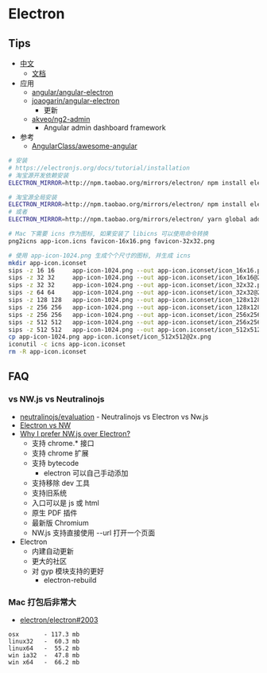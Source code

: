 # Electron

## Tips
* [中文](https://github.com/electron/electron/blob/master/docs-translations/zh-CN/project/README.md)
  * [文档](https://github.com/electron/electron/tree/master/docs-translations/zh-CN)
* 应用
  * [angular/angular-electron](https://github.com/angular/angular-electron)
  * [joaogarin/angular-electron](https://github.com/joaogarin/angular-electron)
    * 更新
  * [akveo/ng2-admin](https://github.com/akveo/ng2-admin)
    * Angular admin dashboard framework
* 参考
  * [AngularClass/awesome-angular](https://github.com/AngularClass/awesome-angular)

```bash
# 安装
# https://electronjs.org/docs/tutorial/installation
# 淘宝源开发依赖安装
ELECTRON_MIRROR=http://npm.taobao.org/mirrors/electron/ npm install electron --save-dev

# 淘宝源全局安装
ELECTRON_MIRROR=http://npm.taobao.org/mirrors/electron/ npm install electron -g
# 或者
ELECTRON_MIRROR=http://npm.taobao.org/mirrors/electron/ yarn global add electron

# Mac 下需要 icns 作为图标, 如果安装了 libicns 可以使用命令转换
png2icns app-icon.icns favicon-16x16.png favicon-32x32.png

# 使用 app-icon-1024.png 生成个个尺寸的图标, 并生成 icns
mkdir app-icon.iconset
sips -z 16 16     app-icon-1024.png --out app-icon.iconset/icon_16x16.png
sips -z 32 32     app-icon-1024.png --out app-icon.iconset/icon_16x16@2x.png
sips -z 32 32     app-icon-1024.png --out app-icon.iconset/icon_32x32.png
sips -z 64 64     app-icon-1024.png --out app-icon.iconset/icon_32x32@2x.png
sips -z 128 128   app-icon-1024.png --out app-icon.iconset/icon_128x128.png
sips -z 256 256   app-icon-1024.png --out app-icon.iconset/icon_128x128@2x.png
sips -z 256 256   app-icon-1024.png --out app-icon.iconset/icon_256x256.png
sips -z 512 512   app-icon-1024.png --out app-icon.iconset/icon_256x256@2x.png
sips -z 512 512   app-icon-1024.png --out app-icon.iconset/icon_512x512.png
cp app-icon-1024.png app-icon.iconset/icon_512x512@2x.png
iconutil -c icns app-icon.iconset
rm -R app-icon.iconset
```


## FAQ

### vs NW.js vs Neutralinojs
* [neutralinojs/evaluation](https://github.com/neutralinojs/evaluation) - Neutralinojs vs Electron vs Nw.js
* [Electron vs NW](https://electronjs.org/docs/development/atom-shell-vs-node-webkit)
* [Why I prefer NW.js over Electron? ](https://hackernoon.com/e60b7289752)
  * 支持 chrome.* 接口
  * 支持 chrome 扩展
  * 支持 bytecode
    * electron 可以自己手动添加
  * 支持移除 dev 工具
  * 支持旧系统
  * 入口可以是 js 或 html
  * 原生 PDF 插件
  * 最新版 Chromium
  * NW.js 支持直接使用 --url 打开一个页面
* Electron
  * 内建自动更新
  * 更大的社区
  * 对 gyp 模块支持的更好
    * electron-rebuild


### Mac 打包后非常大
* [electron/electron#2003](https://github.com/electron/electron/issues/2003)

```
osx       - 117.3 mb
linux32   -  60.3 mb
linux64   -  55.2 mb
win ia32  -  47.8 mb
win x64   -  66.2 mb
```
